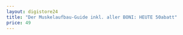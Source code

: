 ```yaml
---
layout: digistore24
title: "Der Muskelaufbau-Guide inkl. aller BONI: HEUTE 50abatt"
price: 49
---
```

